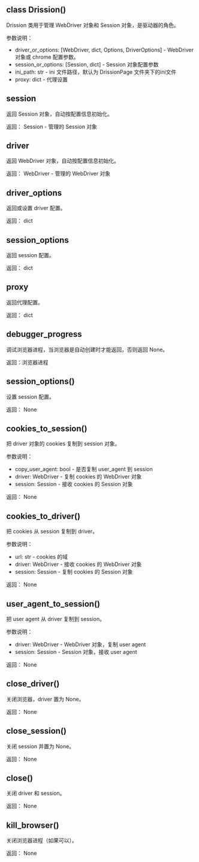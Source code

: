## class Drission()

Drission 类用于管理 WebDriver 对象和 Session 对象，是驱动器的角色。

参数说明：

- driver_or_options: [WebDriver, dict, Options, DriverOptions]     - WebDriver 对象或 chrome 配置参数。
- session_or_options: [Session, dict]                                            - Session 对象配置参数
- ini_path: str - ini 文件路径，默认为 DrissionPage 文件夹下的ini文件
- proxy: dict - 代理设置

## session

返回 Session 对象，自动按配置信息初始化。

返回： Session - 管理的 Session 对象

## driver

返回 WebDriver 对象，自动按配置信息初始化。

返回： WebDriver - 管理的 WebDriver 对象

## driver_options

返回或设置 driver 配置。

返回： dict

## session_options

返回 session 配置。

返回： dict

## proxy

返回代理配置。

返回： dict

## debugger_progress

调试浏览器进程，当浏览器是自动创建时才能返回，否则返回 None。

返回：浏览器进程

## session_options()

设置 session 配置。

返回： None

## cookies_to_session()

把 driver 对象的 cookies 复制到 session 对象。

参数说明：

- copy_user_agent: bool - 是否复制 user_agent 到 session
- driver: WebDriver - 复制 cookies 的 WebDriver 对象
- session: Session - 接收 cookies 的 Session 对象

返回： None

## cookies_to_driver()

把 cookies 从 session 复制到 driver。

参数说明：

- url: str - cookies 的域
- driver: WebDriver - 接收 cookies 的 WebDriver 对象
- session: Session - 复制 cookies 的 Session 对象

返回： None

## user_agent_to_session()

把 user agent 从 driver 复制到 session。

参数说明：

- driver: WebDriver - WebDriver 对象，复制 user agent
- session: Session - Session 对象，接收 user agent

返回： None

## close_driver()

关闭浏览器，driver 置为 None。

返回： None

## close_session()

关闭 session 并置为 None。

返回： None

## close()

关闭 driver 和 session。

返回： None

## kill_browser()

关闭浏览器进程（如果可以）。

返回： None